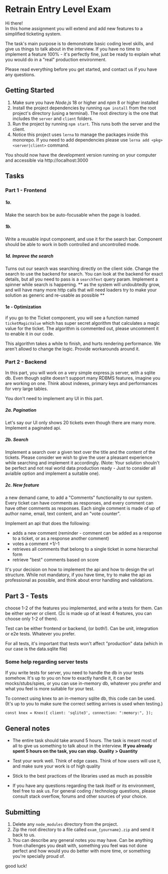 # Retrain Entry Level Exam

Hi there!  
In this home assignment you will extend and add new features to a simplified ticketing system.

The task's main purpose is to demonstrate basic coding level skills, and give us things to talk about in the interview. If you have no time to implement a feature 100% - it's perfectly fine, just be ready to explain what you would do in a "real" production environment.

Please read everything before you get started, and contact us if you have any questions.

## Getting Started

1. Make sure you have _Node.js_ 18 or higher and _npm_ 8 or higher installed
2. Install the project dependencies by running `npm install` from the root project's directory (using a terminal). The root directory is the one that includes the `server` and `client` folders.
3. Run the project by running `npm start`. This runs both the server and the client.
4. Notice this project uses `lerna` to manage the packages inside this monorepo. If you need to add dependencies please use `lerna add <pkg> <server|client>` command.

You should now have the development version running on your computer and accessible via http://localhost:3000

## Tasks

### Part 1 - Frontend

##### 1a.

Make the search box be auto-focusable when the page is loaded.

##### 1b.
Write a reusable input component, and use it for the search bar. Component should be able to work in both controlled and uncontrolled mode.

##### 1d. Improve the search

Turns out our search was searching directly on the client side. Change the search to use the backend for search. You can look at the backend for exact details, but all you need to pass is a `searchText` query param.
Implement a spinner while search is happening.
** as the system will undoubtedly grow, and will have many more http calls that will need loaders try to make your solution as generic and re-usable as possible **

#### 1e - Optimization
if you go to the Ticket component, you will see a function named `ticketMagicValue` which has super secret algorithm that calculates a magic value for the ticket. The algorithm is commented out, please uncomment it to enable it in our code.

This algorithm takes a while to finish, and hurts rendering performance. We aren't allowd to change the logic. Provide workarounds around it.

### Part 2 - Backend

In this part, you will work on a very simple express.js server, with a sqlite db.
Even though sqlite doesn't support many RDBMS features, imagine you are working on one. Think about indexes, primary keys and performances for very large tables.

You don't need to implement any UI in this part.

##### 2a. Pagination

Let's say our UI only shows 20 tickets even though there are many more. Implement a paginated api.

##### 2b. Search

Implement a search over a given text over the title and the content of the tickets. 
Please consider we wish to give the user a pleasant experience while searching and implement it accordingly.
(Note: Your solution shouln't be perfect and not real world data production ready - Just to consider all avialble option and implement a suitable one).

##### 2c. New feature

a new demand came, to add a "Comments" functionality to our system. Every ticket can have comments as responses, and every comment can have other comments as responses. Each single comment is made of up of author name, email, text content, and an "vote counter".

Implement an api that does the following:

- adds a new comment (reminder - comment can be added as a response to a ticket, or as a response another comment)
- votes a comment +1/-1
- retrieves all comments that belong to a single ticket in some hierarchal form
- retrieve "best" comments based on score
  
It's your decision on how to implement the api and how to design the url structure. While not mandatory, if you have time, try to make the api as professional as possible, and think about error handling and validations.

## Part 3 - Tests

choose 1-2 of the features you implemented, and write a tests for them. Can be either server or client. (2c is made up of at least 4 features, you can choose only 1-2 of them).

Test can be either frontend or backend, (or both!). Can be unit, integration or e2e tests. Whatever you prefer.

For all tests, it's important that tests won't affect "production" data (which in our case is the data.sqlite file)

### Some help regarding server tests

If you write tests for server, you need to handle the db in your tests somehow. It's up to you on how to exactly handle it, it can be mocks/stubs/spies, or you can use in-memory db, whatever you prefer and what you feel is more suitable for your test.

To connect using knex to an in-memory sqlite db, this code can be used. (It's up to you to make sure the correct setting arrives is used when testing.)

`const knex = Knex({
    client: 'sqlite3',
    connection: ":memory:",
  });`

## General notes

- The entire task should take around 5 hours. The task is meant most of all to give us something to talk about in the interview. **If you already spent 5 hours on the task, you can stop. Quality > Quantity**

- Test your work well. Think of edge cases. Think of how users will use it, and make sure your work is of high quality
- Stick to the best practices of the libraries used as much as possible
- If you have any questions regarding the task itself or its environment, feel free to ask us. For general coding / technology questions, please consult stack overflow, forums and other sources of your choice.

## Submitting

1. Delete any `node_modules` directory from the project.
2. Zip the root directory to a file called `exam_{yourname}.zip` and send it back to us.
3. You can describe any general notes you may have.
   Can be anything from challenges you dealt with, something you feel was not done perfect and how would you do better with more time, or something you're specially proud of.

good luck!
